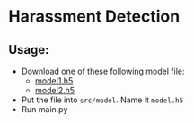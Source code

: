 # Harassment Detection

## Usage:
- Download one of these following model file: 
    - [model1.h5](https://drive.google.com/open?id=1-2uBD0X8q6NauJJ5Fbw0k8MgskDcYHw3)
    - [model2.h5](https://drive.google.com/open?id=1-3HJnlY7IVgFlyyXOTYwXvJFQlCaNKCi)
- Put the file into `src/model`. Name it `model.h5`
- Run main.py